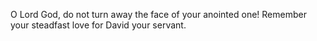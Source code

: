 O Lord God, do not turn away the face of your anointed one! Remember your steadfast love for David your servant.
